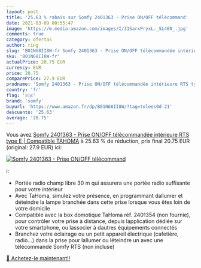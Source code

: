 ```yaml
---
layout: post
title: '25.63 % rabais sur Somfy 2401363 - Prise ON/OFF télécommand'
date: 2021-03-09 00:55:47
image: 'https://m.media-amazon.com/images/I/31SarxPryxL._SL400_.jpg'
comments: true
category: ofertas
author: ring
slug: 'B01N68II8W-fr Somfy 2401363 - Prise ON/OFF télécommandée intérieure RTS...'
sku: 'B01N68II8W-fr'
actualPrice: 20.75 EUR
currency: EUR
price: 20.75
comparePrice: 27.9 EUR
prodname: 'Somfy 2401363 - Prise ON/OFF télécommandée intérieure RTS type E | Compatible TAHOMA'
country: 'fr'
flag: '🇫🇷'
brand: 'somfy'
buyurl: 'https://www.amazon.fr/dp/B01N68II8W/?tag=tolees0d-21'
descuento: '25.63'
average: '20.75'
---
```


Vous avez [Somfy 2401363 - Prise ON/OFF télécommandée intérieure RTS type E | Compatible TAHOMA](https://www.amazon.fr/dp/B01N68II8W/?tag=tolees0d-21)  à  25.63 % de réduction, prix final  20.75 EUR (original: 27.9 EUR) ici:

[![Somfy 2401363 - Prise ON/OFF télécommand](https://m.media-amazon.com/images/I/31SarxPryxL._SL400_.jpg)](https://www.amazon.fr/dp/B01N68II8W/?tag=tolees0d-21)

ℹ️:

- Portée radio champ libre 30 m qui assurera une portée radio suffisante pour votre intérieur
- Avec TaHoma, simulez votre présence, en programmant dallumer et déteindre la lampe branchée dans cette prise lorsque vous êtes loin de votre domicile
- Compatible avec la box domotique TaHoma réf. 2401354 (non fournie), pour contrôler votre prise à distance, depuis lapplication dédiée sur votre smartphone, ou lassocier à dautres équipements connectés
- Branchez votre éclairage ou un petit appareil électrique (cafetière, radio...) dans la prise pour lallumer ou léteindre un avec une télécommande Somfy RTS (non incluse)

[🛒 Achetez-le maintenant!!](https://www.amazon.fr/dp/B01N68II8W/?tag=tolees0d-21)
